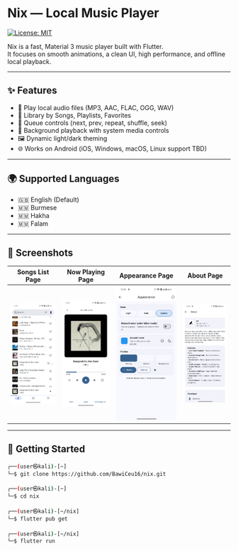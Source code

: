 # Nix — Local Music Player

[![License: MIT](https://img.shields.io/badge/License-MIT-yellow.svg)](LICENSE)

Nix is a fast, Material 3 music player built with Flutter.  
It focuses on smooth animations, a clean UI, high performance, and offline local playback.

---

## ✨ Features
- 🎵 Play local audio files (MP3, AAC, FLAC, OGG, WAV)
- 📂 Library by Songs, Playlists, Favorites
- 🔁 Queue controls (next, prev, repeat, shuffle, seek)
- 📱 Background playback with system media controls
- 🖼️ Dynamic light/dark theming
- 🌐 Works on Android (iOS, Windows, macOS, Linux support TBD)

---

## 🌍 Supported Languages
- 🇬🇧 English (Default)  
- 🇲🇲 Burmese  
- 🇲🇲 Hakha  
- 🇲🇲 Falam  

---

## 📸 Screenshots

| Songs List Page | Now Playing Page | Appearance Page | About Page |
|---------|-------------|-------|-----------|
| ![Songs List Page](assets/screenshots/song_page.png) | ![Now Playing Page](assets/screenshots/now_playing_page.png) | ![Appearance Page](assets/screenshots/appearance_page.png) | ![About Page](assets/screenshots/about_page.png) |

---

## 🚀 Getting Started

```bash
┌──(user㉿kali)-[~]
└─$ git clone https://github.com/BawiCeu16/nix.git

┌──(user㉿kali)-[~]
└─$ cd nix

┌──(user㉿kali)-[~/nix]
└─$ flutter pub get

┌──(user㉿kali)-[~/nix]
└─$ flutter run
